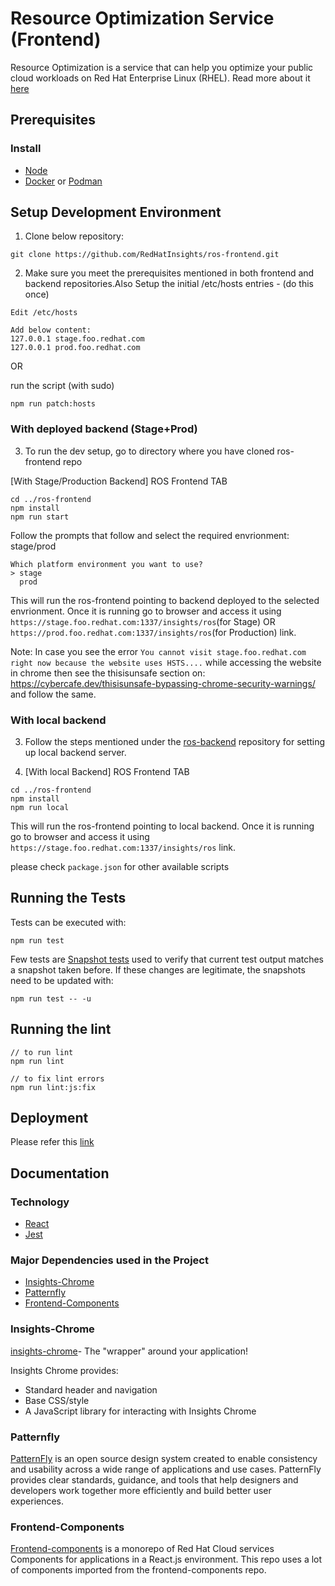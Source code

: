 # Resource Optimization Service (Frontend)

Resource Optimization is a service that can help you optimize your public cloud workloads on Red Hat Enterprise Linux (RHEL). Read more about it [here](https://access.redhat.com/documentation/en-us/red_hat_insights/2023/html/assessing_and_monitoring_rhel_resource_optimization_with_insights_for_red_hat_enterprise_linux/index)

## Prerequisites

### Install

- [Node](https://nodejs.org/en/download/)
- [Docker](https://docs.docker.com/get-docker/) or [Podman](https://podman.io/)


## Setup Development Environment

1. Clone below repository:

```
git clone https://github.com/RedHatInsights/ros-frontend.git
```


2. Make sure you meet the prerequisites mentioned in both frontend and backend repositories.Also Setup the initial /etc/hosts entries - (do this once)

```
Edit /etc/hosts

Add below content:
127.0.0.1 stage.foo.redhat.com
127.0.0.1 prod.foo.redhat.com
```

OR

run the script (with sudo)

```
npm run patch:hosts
```


### With deployed backend (Stage+Prod)
3. To run the dev setup, go to directory where you have cloned ros-frontend repo


[With Stage/Production Backend] ROS Frontend TAB

```
cd ../ros-frontend
npm install
npm run start
```

Follow the prompts that follow and select the required envrionment: stage/prod

```
Which platform environment you want to use? 
> stage 
  prod 
```

This will run the ros-frontend pointing to backend deployed to the selected envrionment. Once it is running go to browser and access it using `https://stage.foo.redhat.com:1337/insights/ros`(for Stage) OR `https://prod.foo.redhat.com:1337/insights/ros`(for Production) link.

Note: In case you see the error `You cannot visit stage.foo.redhat.com right now because the website uses HSTS....` while accessing the website in chrome then see the thisisunsafe section on: https://cybercafe.dev/thisisunsafe-bypassing-chrome-security-warnings/ and follow the same.



### With local backend


3. Follow the steps mentioned under the [ros-backend](https://github.com/RedHatInsights/ros-backend) repository for setting up local backend server.

4. [With local Backend] ROS Frontend TAB

```
cd ../ros-frontend
npm install
npm run local
```

This will run the ros-frontend pointing to local backend. Once it is running go to browser and access it using `https://stage.foo.redhat.com:1337/insights/ros` link.


please check `package.json` for other available scripts


## Running the Tests


Tests can be executed with:

```
npm run test
```

Few tests are [Snapshot tests](https://jestjs.io/docs/snapshot-testing) used to verify that current test output matches a snapshot taken before. If these changes are legitimate, the snapshots need to be updated with:

```
npm run test -- -u
```



## Running the lint

```
// to run lint
npm run lint

// to fix lint errors
npm run lint:js:fix

```

## Deployment

Please refer this [link](https://docs.google.com/document/d/1PKGLs1zaBvSyOGHQqjVEfADRyCiBknzmGLJjZvNlw7s/edit?usp=sharing)


## Documentation

### Technology

* [React](https://reactjs.org/)
* [Jest](https://jestjs.io/)

### Major Dependencies used in the Project

- [Insights-Chrome](#insights-chrome)
- [Patternfly](#patternfly)
- [Frontend-Components](#frontend-components)


### Insights-Chrome

[insights-chrome](https://github.com/RedHatInsights/insights-chrome)- The "wrapper" around your application!

Insights Chrome provides:

- Standard header and navigation
- Base CSS/style
- A JavaScript library for interacting with Insights Chrome


### Patternfly

[PatternFly](https://www.patternfly.org/v4/) is an open source design system created to enable consistency and usability across a wide range of applications and use cases. PatternFly provides clear standards, guidance, and tools that help designers and developers work together more efficiently and build better user experiences.

### Frontend-Components

[Frontend-components](https://github.com/RedHatInsights/frontend-components) is a monorepo of Red Hat Cloud services Components for applications in a React.js environment. This repo uses a lot of components imported from the frontend-components repo.



